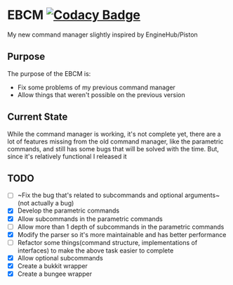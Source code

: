 # EBCM [![Codacy Badge](https://api.codacy.com/project/badge/Grade/53cb55ef384a4eeab0306ef59652b7cd)](https://www.codacy.com/manual/iYushu/EBCM?utm_source=github.com&amp;utm_medium=referral&amp;utm_content=yusshu/EBCM&amp;utm_campaign=Badge_Grade)

My new command manager slightly inspired by EngineHub/Piston
## Purpose
The purpose of the EBCM is:
  * Fix some problems of my previous command manager
  * Allow things that weren't possible on the previous version
## Current State
While the command manager is working, it's not complete yet, there are a lot of features missing from the old command manager,
like the parametric commands, and still has some bugs that will be solved with the time. But, since it's relatively functional I released it
## TODO
* [ ] ~Fix the bug that's related to subcommands and optional arguments~(not actually a bug)
* [x] Develop the parametric commands
* [x] Allow subcommands in the parametric commands
* [ ] Allow more than 1 depth of subcommands in the parametric commands 
* [x] Modify the parser so it's more maintainable and has better performance
* [ ] Refactor some things(command structure, implementations of interfaces) to make the above task easier to complete
* [x] Allow optional subcommands
* [x] Create a bukkit wrapper
* [x] Create a bungee wrapper
